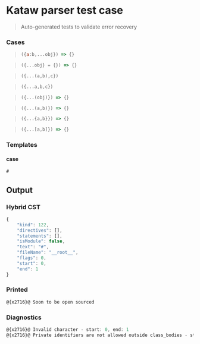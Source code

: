 # Kataw parser test case

> Auto-generated tests to validate error recovery
>

### Cases

> `````js
> ({a:b,...obj}) => {}
> `````

> `````js
> ({...obj} = {}) => {}
> `````

> `````js
> ({...(a,b),c})
> `````

> `````js
> ({...a,b,c})
> `````

> `````js
> ({...(obj)}) => {}
> `````

> `````js
> ({...(a,b)}) => {}
> `````

> `````js
> ({...{a,b}}) => {}
> `````

> `````js
> ({...[a,b]}) => {}
> `````

### Templates

#### case

`````js
#
`````

## Output

### Hybrid CST

```javascript
{
    "kind": 122,
    "directives": [],
    "statements": [],
    "isModule": false,
    "text": "#",
    "fileName": "__root__",
    "flags": 0,
    "start": 0,
    "end": 1
}
```

### Printed

```javascript
@{x2716}@ Soon to be open sourced
```

### Diagnostics

```javascript
@{x2716}@ Invalid character - start: 0, end: 1
@{x2716}@ Private identifiers are not allowed outside class_bodies - start: 0, end: 1

```


